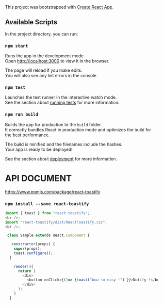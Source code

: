 This project was bootstrapped with [Create React App](https://github.com/facebook/create-react-app).

## Available Scripts

In the project directory, you can run:

### `npm start`

Runs the app in the development mode.<br />
Open [http://localhost:3000](http://localhost:3000) to view it in the browser.

The page will reload if you make edits.<br />
You will also see any lint errors in the console.

### `npm test`

Launches the test runner in the interactive watch mode.<br />
See the section about [running tests](https://facebook.github.io/create-react-app/docs/running-tests) for more information.

### `npm run build`

Builds the app for production to the `build` folder.<br />
It correctly bundles React in production mode and optimizes the build for the best performance.

The build is minified and the filenames include the hashes.<br />
Your app is ready to be deployed!

See the section about [deployment](https://facebook.github.io/create-react-app/docs/deployment) for more information.

# API DOCUMENT

https://www.npmjs.com/package/react-toastify

### `npm install --save react-toastify`

```js
import { toast } from "react-toastify";
<br />;
import "react-toastify/dist/ReactToastify.css";
<br />;

 class Sample extends React.Component {

   constructor(props) {
    super(props);
    toast.configure();
  }

    render(){
      return (
        <div>
          <button onClick={()=> {toast("Wow so easy !") }}>Notify !</button>
        </div>
      );
    }
  }

```
